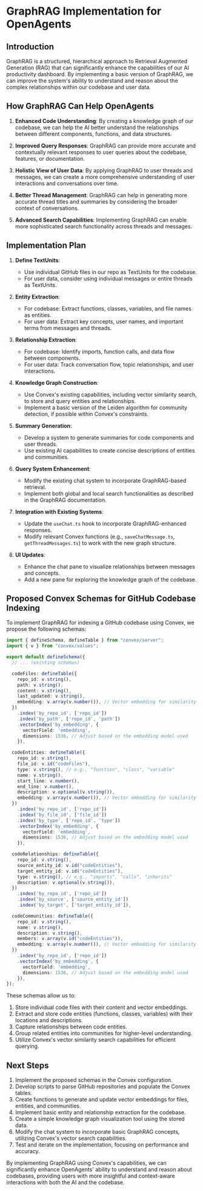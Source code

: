 # GraphRAG Implementation for OpenAgents

## Introduction
GraphRAG is a structured, hierarchical approach to Retrieval Augmented Generation (RAG) that can significantly enhance the capabilities of our AI productivity dashboard. By implementing a basic version of GraphRAG, we can improve the system's ability to understand and reason about the complex relationships within our codebase and user data.

## How GraphRAG Can Help OpenAgents

1. **Enhanced Code Understanding**: By creating a knowledge graph of our codebase, we can help the AI better understand the relationships between different components, functions, and data structures.

2. **Improved Query Responses**: GraphRAG can provide more accurate and contextually relevant responses to user queries about the codebase, features, or documentation.

3. **Holistic View of User Data**: By applying GraphRAG to user threads and messages, we can create a more comprehensive understanding of user interactions and conversations over time.

4. **Better Thread Management**: GraphRAG can help in generating more accurate thread titles and summaries by considering the broader context of conversations.

5. **Advanced Search Capabilities**: Implementing GraphRAG can enable more sophisticated search functionality across threads and messages.

## Implementation Plan

1. **Define TextUnits**: 
   - Use individual GitHub files in our repo as TextUnits for the codebase.
   - For user data, consider using individual messages or entire threads as TextUnits.

2. **Entity Extraction**:
   - For codebase: Extract functions, classes, variables, and file names as entities.
   - For user data: Extract key concepts, user names, and important terms from messages and threads.

3. **Relationship Extraction**:
   - For codebase: Identify imports, function calls, and data flow between components.
   - For user data: Track conversation flow, topic relationships, and user interactions.

4. **Knowledge Graph Construction**:
   - Use Convex's existing capabilities, including vector similarity search, to store and query entities and relationships.
   - Implement a basic version of the Leiden algorithm for community detection, if possible within Convex's constraints.

5. **Summary Generation**:
   - Develop a system to generate summaries for code components and user threads.
   - Use existing AI capabilities to create concise descriptions of entities and communities.

6. **Query System Enhancement**:
   - Modify the existing chat system to incorporate GraphRAG-based retrieval.
   - Implement both global and local search functionalities as described in the GraphRAG documentation.

7. **Integration with Existing Systems**:
   - Update the `useChat.ts` hook to incorporate GraphRAG-enhanced responses.
   - Modify relevant Convex functions (e.g., `saveChatMessage.ts`, `getThreadMessages.ts`) to work with the new graph structure.

8. **UI Updates**:
   - Enhance the chat pane to visualize relationships between messages and concepts.
   - Add a new pane for exploring the knowledge graph of the codebase.

## Proposed Convex Schemas for GitHub Codebase Indexing

To implement GraphRAG for indexing a GitHub codebase using Convex, we propose the following schemas:

```typescript
import { defineSchema, defineTable } from "convex/server";
import { v } from "convex/values";

export default defineSchema({
  // ... (existing schemas)

  codeFiles: defineTable({
    repo_id: v.string(),
    path: v.string(),
    content: v.string(),
    last_updated: v.string(),
    embedding: v.array(v.number()), // Vector embedding for similarity search
  })
    .index('by_repo_id', ['repo_id'])
    .index('by_path', ['repo_id', 'path'])
    .vectorIndex('by_embedding', {
      vectorField: 'embedding',
      dimensions: 1536, // Adjust based on the embedding model used
    }),

  codeEntities: defineTable({
    repo_id: v.string(),
    file_id: v.id("codeFiles"),
    type: v.string(), // e.g., "function", "class", "variable"
    name: v.string(),
    start_line: v.number(),
    end_line: v.number(),
    description: v.optional(v.string()),
    embedding: v.array(v.number()), // Vector embedding for similarity search
  })
    .index('by_repo_id', ['repo_id'])
    .index('by_file_id', ['file_id'])
    .index('by_type', ['repo_id', 'type'])
    .vectorIndex('by_embedding', {
      vectorField: 'embedding',
      dimensions: 1536, // Adjust based on the embedding model used
    }),

  codeRelationships: defineTable({
    repo_id: v.string(),
    source_entity_id: v.id("codeEntities"),
    target_entity_id: v.id("codeEntities"),
    type: v.string(), // e.g., "imports", "calls", "inherits"
    description: v.optional(v.string()),
  })
    .index('by_repo_id', ['repo_id'])
    .index('by_source', ['source_entity_id'])
    .index('by_target', ['target_entity_id']),

  codeCommunities: defineTable({
    repo_id: v.string(),
    name: v.string(),
    description: v.string(),
    members: v.array(v.id("codeEntities")),
    embedding: v.array(v.number()), // Vector embedding for similarity search
  })
    .index('by_repo_id', ['repo_id'])
    .vectorIndex('by_embedding', {
      vectorField: 'embedding',
      dimensions: 1536, // Adjust based on the embedding model used
    }),
});
```

These schemas allow us to:

1. Store individual code files with their content and vector embeddings.
2. Extract and store code entities (functions, classes, variables) with their locations and descriptions.
3. Capture relationships between code entities.
4. Group related entities into communities for higher-level understanding.
5. Utilize Convex's vector similarity search capabilities for efficient querying.

## Next Steps

1. Implement the proposed schemas in the Convex configuration.
2. Develop scripts to parse GitHub repositories and populate the Convex tables.
3. Create functions to generate and update vector embeddings for files, entities, and communities.
4. Implement basic entity and relationship extraction for the codebase.
5. Create a simple knowledge graph visualization tool using the stored data.
6. Modify the chat system to incorporate basic GraphRAG concepts, utilizing Convex's vector search capabilities.
7. Test and iterate on the implementation, focusing on performance and accuracy.

By implementing GraphRAG using Convex's capabilities, we can significantly enhance OpenAgents' ability to understand and reason about codebases, providing users with more insightful and context-aware interactions with both the AI and the codebase.